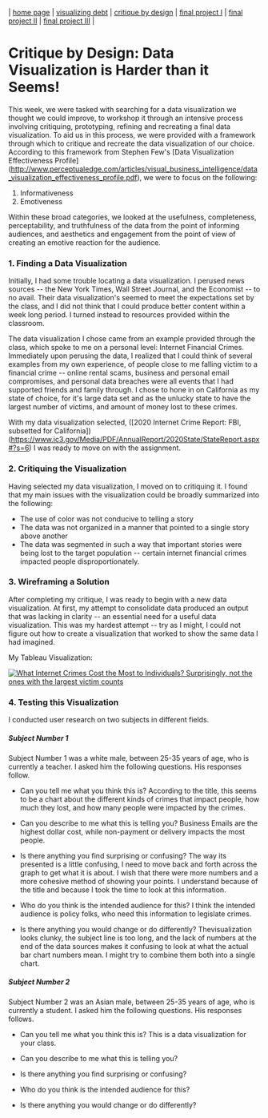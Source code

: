 | [home page](https://kulmeher.github.io/TSWD-Repository/) | [visualizing debt](visualizing-government-debt.md) | [critique by design](critique-by-design) | [final project I](final-project-part-one) | [final project II](final-project-part-two) | [final project III](final-project-part-three) |

# Critique by Design: Data Visualization is Harder than it Seems! 

This week, we were tasked with searching for a data visualization we thought we could improve, to workshop it through an intensive process involving critiquing, prototyping, refining and recreating a final data visualization. 
To aid us in this process, we were provided with a framework through which to critique and recreate the data visualization of our choice. According to this framework from Stephen Few's [Data Visualization Effectiveness Profile] (http://www.perceptualedge.com/articles/visual_business_intelligence/data_visualization_effectiveness_profile.pdf), we were to focus on the following: 
1. Informativeness
2. Emotiveness

Within these broad categories, we looked at the usefulness, completeness, perceptability, and truthfulness of the data from the point of informing audiences, and aesthetics and engagement from the point of view of creating an emotive reaction for the audience. 

### 1. Finding a Data Visualization

Initially, I had some trouble locating a data visualization. I perused news sources -- the New York Times, Wall Street Journal, and the Economist -- to no avail. Their data visualization's seemed to meet the expectations set by the class, and I did not think that I could produce better content within a week long period. I turned instead to resources provided within the classroom. 

The data visualization I chose came from an example provided through the class, which spoke to me on a personal level: Internet Financial Crimes. Immediately upon perusing the data, I realized that I could think of several examples from my own experience, of people close to me falling victim to a financial crime -- online rental scams, business and personal email compromises, and personal data breaches were all events that I had supported friends and family through. I chose to hone in on California as my state of choice, for it's large data set and as the unlucky state to have the largest number of victims, and amount of money lost to these crimes. 

With my data visualization selected, ([2020 Internet Crime Report: FBI, subsetted for California])(https://www.ic3.gov/Media/PDF/AnnualReport/2020State/StateReport.aspx#?s=6) I was ready to move on with the assignment. 

### 2. Critiquing the Visualization
Having selected my data visualization, I moved on to critiquing it. I found that my main issues with the visualization could be broadly summarized into the following: 
- The use of color was not conducive to telling a story
- The data was not organized in a manner that pointed to a single story above another
- The data was segmented in such a way that important stories were being lost to the target population -- certain internet financial crimes impacted people disproportionately. 

### 3. Wireframing a Solution
After completing my critique, I was ready to begin with a new data visualization. At first, my attempt to consolidate data produced an output that was lacking in clarity -- an essential need for a useful data visualization. This was my hardest attempt -- try as I might, I could not figure out how to create a visualization that worked to show the same data I had imagined. 

My Tableau Visualization: 
<div class='tableauPlaceholder' id='viz1675833178246' style='position: relative'><noscript><a href='#'><img alt='What Internet Crimes Cost the Most to Individuals? Surprisingly, not the ones with the largest victim counts ' src='https:&#47;&#47;public.tableau.com&#47;static&#47;images&#47;Nu&#47;NumberofPeopleImpactedbyOnlineFinancialCrimes&#47;Sheet4&#47;1_rss.png' style='border: none' /></a></noscript><object class='tableauViz'  style='display:none;'><param name='host_url' value='https%3A%2F%2Fpublic.tableau.com%2F' /> <param name='embed_code_version' value='3' /> <param name='site_root' value='' /><param name='name' value='NumberofPeopleImpactedbyOnlineFinancialCrimes&#47;Sheet4' /><param name='tabs' value='no' /><param name='toolbar' value='yes' /><param name='static_image' value='https:&#47;&#47;public.tableau.com&#47;static&#47;images&#47;Nu&#47;NumberofPeopleImpactedbyOnlineFinancialCrimes&#47;Sheet4&#47;1.png' /> <param name='animate_transition' value='yes' /><param name='display_static_image' value='yes' /><param name='display_spinner' value='yes' /><param name='display_overlay' value='yes' /><param name='display_count' value='yes' /><param name='language' value='en-US' /><param name='filter' value='publish=yes' /></object></div>                <script type='text/javascript'>                    var divElement = document.getElementById('viz1675833178246');                    var vizElement = divElement.getElementsByTagName('object')[0];                    vizElement.style.width='100%';vizElement.style.height=(divElement.offsetWidth*0.75)+'px';                    var scriptElement = document.createElement('script');                    scriptElement.src = 'https://public.tableau.com/javascripts/api/viz_v1.js';                    vizElement.parentNode.insertBefore(scriptElement, vizElement);                </script>

### 4. Testing this Visualization
I conducted user research on two subjects in different fields. 

##### Subject Number 1
Subject Number 1 was a white male, between 25-35 years of age, who is currently a teacher. I asked him the following questions. His responses follow. 

- Can you tell me what you think this is?
According to the title, this seems to be a chart about the different kinds of crimes that impact people, how much they lost, and how many people were impacted by the crimes. 

- Can you describe to me what this is telling you?
Business Emails are the highest dollar cost, while non-payment or delivery impacts the most people. 

- Is there anything you find surprising or confusing?
The way its presented is a little confusing, I need to move back and forth across the graph to get what it is about. I wish that there were more numbers and a more cohesive method of showing your points. I understand because of the title and because I took the time to look at this information. 

- Who do you think is the intended audience for this?
I think the intended audience is policy folks, who need this information to legislate crimes. 

- Is there anything you would change or do differently?
Thevisualization looks clunky,  the subject line is too long, and  the lack of numbers at the end of the data sources makes it confusing to look at what the actual bar chart numbers mean. I might try to combine them both into a single chart. 

##### Subject Number 2
Subject Number 2 was an Asian male, between 25-35 years of age, who is currently a student. I asked him the following questions. His responses follows. 

- Can you tell me what you think this is?
This is a data visualization for your class. 

- Can you describe to me what this is telling you?

- Is there anything you find surprising or confusing?

- Who do you think is the intended audience for this?

- Is there anything you would change or do differently?
